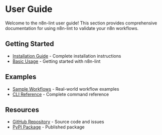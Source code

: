 # User Guide

Welcome to the n8n-lint user guide! This section provides comprehensive documentation for using n8n-lint to validate your n8n workflows.

## Getting Started

- [Installation Guide](installation.md) - Complete installation instructions
- [Basic Usage](basic-usage.md) - Getting started with n8n-lint

## Examples

- [Sample Workflows](../examples/sample_workflow.json) - Real-world workflow examples
- [CLI Reference](../cli-reference/index.md) - Complete command reference

## Resources

- [GitHub Repository](https://github.com/capp3/n8n_lint) - Source code and issues
- [PyPI Package](https://pypi.org/project/n8n-lint/) - Published package
